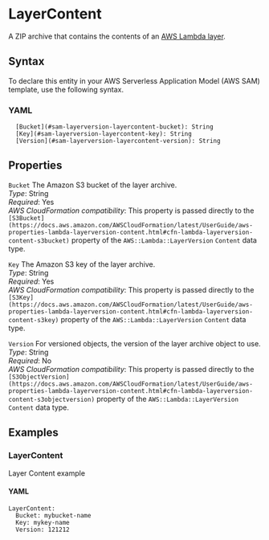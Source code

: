 # LayerContent<a name="sam-property-layerversion-layercontent"></a>

A ZIP archive that contains the contents of an [AWS Lambda layer](https://docs.aws.amazon.com/lambda/latest/dg/configuration-layers.html)\.

## Syntax<a name="sam-property-layerversion-layercontent-syntax"></a>

To declare this entity in your AWS Serverless Application Model \(AWS SAM\) template, use the following syntax\.

### YAML<a name="sam-property-layerversion-layercontent-syntax.yaml"></a>

```
  [Bucket](#sam-layerversion-layercontent-bucket): String
  [Key](#sam-layerversion-layercontent-key): String
  [Version](#sam-layerversion-layercontent-version): String
```

## Properties<a name="sam-property-layerversion-layercontent-properties"></a>

 `Bucket`   <a name="sam-layerversion-layercontent-bucket"></a>
The Amazon S3 bucket of the layer archive\.  
*Type*: String  
*Required*: Yes  
*AWS CloudFormation compatibility*: This property is passed directly to the `[S3Bucket](https://docs.aws.amazon.com/AWSCloudFormation/latest/UserGuide/aws-properties-lambda-layerversion-content.html#cfn-lambda-layerversion-content-s3bucket)` property of the `AWS::Lambda::LayerVersion` `Content` data type\.

 `Key`   <a name="sam-layerversion-layercontent-key"></a>
The Amazon S3 key of the layer archive\.  
*Type*: String  
*Required*: Yes  
*AWS CloudFormation compatibility*: This property is passed directly to the `[S3Key](https://docs.aws.amazon.com/AWSCloudFormation/latest/UserGuide/aws-properties-lambda-layerversion-content.html#cfn-lambda-layerversion-content-s3key)` property of the `AWS::Lambda::LayerVersion` `Content` data type\.

 `Version`   <a name="sam-layerversion-layercontent-version"></a>
For versioned objects, the version of the layer archive object to use\.  
*Type*: String  
*Required*: No  
*AWS CloudFormation compatibility*: This property is passed directly to the `[S3ObjectVersion](https://docs.aws.amazon.com/AWSCloudFormation/latest/UserGuide/aws-properties-lambda-layerversion-content.html#cfn-lambda-layerversion-content-s3objectversion)` property of the `AWS::Lambda::LayerVersion` `Content` data type\.

## Examples<a name="sam-property-layerversion-layercontent--examples"></a>

### LayerContent<a name="sam-property-layerversion-layercontent--examples--layercontent"></a>

Layer Content example

#### YAML<a name="sam-property-layerversion-layercontent--examples--layercontent--yaml"></a>

```
LayerContent:
  Bucket: mybucket-name
  Key: mykey-name
  Version: 121212
```